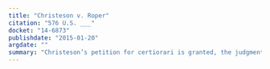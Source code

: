 ```yaml
---
title: "Christeson v. Roper"
citation: "576 U.S. ___"
docket: "14-6873"
publishdate: "2015-01-20"
argdate: ""
summary: "Christeson’s petition for certiorari is granted, the judgment of the Eighth Circuit is reversed, and the case is remanded for further proceedings."
---
```



